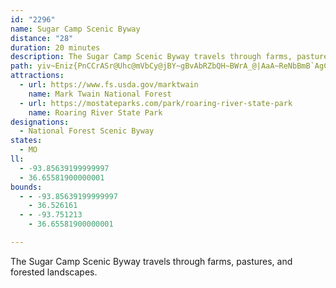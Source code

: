```yaml
---
id: "2296"
name: Sugar Camp Scenic Byway
distance: "28"
duration: 20 minutes
description: The Sugar Camp Scenic Byway travels through farms, pastures, and forested landscapes.
path: yiv~Eniz{PnCCrASr@Uhc@mVbCy@jBY~gBvAbRZbQH~BWrA_@|AaA~ReNbBmB`AgC`AgDRa@t@w@d@YlAQrBGxDw@~AgA|EaGdCqBb@i@f@eAr@y@r@QxF[z@]v@k@h@u@t@sDXs@b@c@tAR`EnAnAFbAMhAcAbEcFnBwA|@a@jAWjGa@bEw@rCmAfDyCrAq@v@IjAFpAj@pE`FbClBr@XhBd@hEJvE^vCh@hBn@hFfD~@RlAM|FmBl@KrDZpMcA|AWrA_At@s@rB_DPy@Ba@[kCJ{@h@oA~LiEbBQz@DrA^bBdA~@`@h@HvAIxFsAlBBn@N|E~Br@LfLa@hBg@pDiB`AA`Cl@bC~@jJfEbHjExBhAvCb@bEM`IRlCN~Bh@h@Xh@l@bAdB`AnER\~@fA~@p@f@L~BDfDW~AJlFrA`Fj@|Bl@hGfChAXdAHzACdAU|DqBxAg@bB@~Ad@lAr@^d@r@~An@~Ct@`IXlBhBxFbCtD|DfDn@x@b@~@h@`B^hCTtC\|ApA`BlBxAnB~@vARzEaBjAkAlDmFpHeDd@a@T_@vA_FhAmFx@aFbBmDb@m@PeApAuDj@qEZ{@|AwAlBqAdAcAdCkB`Ck@NQxBwEJk@RYr@]dC_@|@a@lBiKr@sCdBsFfCyBnDyAbA}@h@oBHkAcAgGIyBDuAvAq@d@g@l@qB~@aIxCmFH_BEiGD}@zAmHjBoCrCyCJ]OoD_@mFOe@cBiDeAsIs@_ENuAt@iBjCoBt@wAn@gCb@{DDgFYqJs@{Ck@gAs@s@mD}@oAMmCVoAOiBsAyAaCkIaCo@IYBs@f@cDrDoBd@}BFgJgBgD{AqE_E_@g@eCwFcC{AmAwA_@gBRmMDe@Rm@d@[lEq@b@a@pA_B`CsEh@_@bBmBt@wAlEiDhCkERm@PgEOgAy@eCWe@Im@^qBD{B_@eA_@a@cBkAcAmAKy@@e@Zy@F_Al@eCn@aEbDyETk@Bg@IaAiAyEO_BD_AnAmIpCiIDqA^iBJW|AqAb@o@n@mBRoAg@aBoAaA_CKi@F]K{D^qDYs@{@e@sAo@mAwA_BKe@sBkCYs@]sDWaBYyFy@cIY}AgByEAg@NmAhAmCrB_CbA_AVMNYBkAuAoH@_@l@mCJ_AB_BU]Ya@s@_@sCm@_A_@_@e@Yq@IeAHaEXuDh@mF~AyHn@oBHi@@sBQuD?_Bc@_EyAJcAAqG_A_D_BiCmBaClBiArAcHtMu@t@cBdA}Bx@ie@fLeBp@gBx@g[bTcCx@iCJk\k@gGCiAVqHzE{@NqBEgAe@k@i@_DcEcA}@gB[uCIo@Om@_@c@m@Q}@c@eDY_@o@MkE?q@Sy@e@w@s@_A{AyBeFi@y@_Ae@e@DuElAQl@TdB?pAc@tAuBjBsBx@cCxAkAlA_HxOiG|IiArAcAp@wI`EcFrDmB|@s@?_AQy@c@y@s@sAuBi@yB_@_Ai@m@iAe@sEw@iC_@qBBsAf@{@j@qBrBaAj@s@Ns@BgJmAiAYyEqDgA_@oBEy@VqDjBkA`@}A~Au@fByBfIcPp[[`BChAh@jJOnB_@nAs@fAcHrGqGpEs@z@iAjCy@lAiDjCs@x@[h@w@|B_CnIc@xCHlCz@zLb@fIQxAm@jBm@z@o@d@uA`@_CBeKeDcBE_AXi@\i@r@wArCqAz@cAXgF\qItB}@d@{AL{FvAk@l@Yv@cAfHe@lAgA~@_Bd@cAh@kAxAcAjEyA`Li@dAsAf@iEXqBl@cEpB}GdF}DlAu@R_@?}@g@yCeCm@eAI_@K_Do@eAu@MoEEaAUcBoAa@iAGeDo@sA_@_@wD_ByC_@yA?aClAuArAYv@o@xCo@x@_Af@}@Vo@j@_@z@Ip@R`Em@dBuAt@gHbAq@`@_C`CwBxAq@v@iAzBcDrJmBlDcEfFs@VwB?so@e@
attractions:
  - url: https://www.fs.usda.gov/marktwain
    name: Mark Twain National Forest
  - url: https://mostateparks.com/park/roaring-river-state-park
    name: Roaring River State Park
designations:
  - National Forest Scenic Byway
states:
  - MO
ll:
  - -93.85639199999997
  - 36.65581900000001
bounds:
  - - -93.85639199999997
    - 36.526161
  - - -93.751213
    - 36.65581900000001

---
```


The Sugar Camp Scenic Byway travels through farms, pastures, and forested landscapes.
